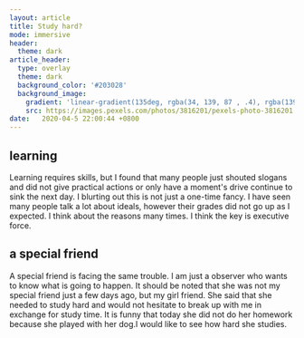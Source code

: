 ```yaml
---
layout: article
title: Study hard?
mode: immersive
header:
  theme: dark
article_header:
  type: overlay
  theme: dark
  background_color: '#203028'
  background_image:
    gradient: 'linear-gradient(135deg, rgba(34, 139, 87 , .4), rgba(139, 34, 139, .4))'
    src: https://images.pexels.com/photos/3816201/pexels-photo-3816201.jpeg?auto=compress&cs=tinysrgb&dpr=3&h=750&w=1260
date:   2020-04-5 22:00:44 +0800
---
```


## learning
Learning requires skills, but I found that many people just shouted slogans and did not give practical actions or only have a moment's drive continue to sink the next day. I blurting out this is not just a one-time fancy. I have seen many people talk a lot about ideals, however their grades did not go up as I expected. I think about the reasons many times. I think the key is executive force.

## a special friend
A special friend is facing the same trouble. I am just a observer who wants to know what is going to happen. It should be noted that she was not my special friend just a few days ago, but my girl friend. She said that she needed to study hard and would not hesitate to break up with me in exchange for study time. It is funny that today she did not do her homework because she played with her dog.I would like to see how hard she studies.
